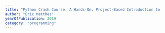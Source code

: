```yaml
---
title: "Python Crash Course: A Hands-On, Project-Based Introduction to Programming (2nd Edition)"
author: "Eric Matthes"
yearOfPublication: 2019
category: "programming"
---
```

